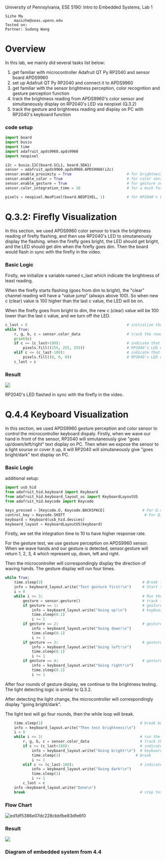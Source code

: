 University of Pennsylvania, ESE 5190: Intro to Embedded Systems, Lab 1

    Sizhe Ma
        masizhe@seas.upenn.edu
    Tested on:  
    Partner: Sudong Wang
    
# Overview
In this lab, we mainly did several tasks list below:
1) get familiar with microcontroller Adafruit QT Py RP2040 and sensor board APDS9960
2) set up Adafruit QT Py RP2040 and connect it to APDS9960
3) get familiar with the sensor brightness perception, color recognition and gesture perception function 
4) track the brightness reading from APDS9960's color sensor and simultaneously display on RP2040's LED via neopixel (Q.3.2)
5) track the gesture and brightness reading and display on PC with RP2040's keyboard function

### code setup
```python
import board
import busio
import time
import adafruit_apds9960.apds9960
import neopixel

i2c = busio.I2C(board.SCL1, board.SDA1)
sensor = adafruit_apds9960.apds9960.APDS9960(i2c)
sensor.enable_proximity = True                         # for brightness sensor
sensor.enable_color = True                             # for color sensor
sensor.enable_gesture = True                           # for gesture sensor
sensor.color_integration_time = 10                     # for a much faster source of data

pixels = neopixel.NeoPixel(board.NEOPIXEL, 1)          # for RP2040's LED display
```

# Q.3.2: Firefly Visualization
In this section, we used APDS9960 color sensor to track the brightness reading of firefly flashing, and then use RP2040's LED to simutaneously display the flashing. when the firefly goes bright, the LED should get bright, and the LED should get dim when the firefly goes dim. Then the board would flash in sync with the firefly in the video.

### Basic Logic
Firstly, we initialize a variable named c_last which indicate the brightness of least reading.

When the firefly starts flashing (goes from dim to bright), the "clear" channel reading will have a “value jump” (always above 100). So when new c (clear) value is 100 higher than the last c value, the LED will be on.

When the firefly goes from bright to dim, the new c (clear) value will be 100 lower than the last c value, and we turn off the LED.

```python
c_last = 0                                             # initialize the parameter
while True:
    r, g, b, c = sensor.color_data                     # track the reading from color sensor
    print(c)
    if c >= (c_last+100):                              # indicate that it is going bright
        pixels.fill((255, 255, 255))                   # RP2040's LED display (on)
    elif c <= (c_last-100):                            # indicate that is going dim
        pixels.fill((0, 0, 0))                         # RP2040's LED display (off)
    c_last = c
```

### Result
![](https://github.com/MaxMa6150/ese5190-2022-lab1-firefly/blob/main/firefly_visualization.gif)

RP2040's LED flashed in sync with the firefly in the video.

# Q.4.4 Keyboard Visualization
In this section, we used APDS9960 gesture perception and color sensor to control the microcontroller keyboard dispaly. Firstly, when we wave our hand in front of the sensor, RP2040 will simutaneously give "goes up/down/left/right" text display on PC. Then when we expose the sensor to a light sourse or cover it up, it will RP2040 will simutaneously give "goes bright/dark" text display on PC.

### Basic Logic
additional setup:
```python
import usb_hid
from adafruit_hid.keyboard import Keyboard
from adafruit_hid.keyboard_layout_us import KeyboardLayoutUS
from adafruit_hid.keycode import Keycode

keys_pressed = [Keycode.O, Keycode.BACKSPACE]                 # For Q.4.3
control_key = Keycode.SHIFT                                    # For Q.4.3
keyboard = Keyboard(usb_hid.devices)
keyboard_layout = KeyboardLayoutUS(keyboard)
```

Firstly, we set the integration time to 10 to have higher response rate.

For the gesture test, we use gesture perception on APDS9960 sensor. When we wave hands and our gesture is detected, sensor.gesture will return 1, 2, 3, 4 which represent up, down, left and right. 

Then the microcontroller will correspondingly display the direction of waving hands. The gesture display will run four times.

```python
while True:
    time.sleep(2)                                             # Break for user to move the mouse to text file
    info = keyboard_layout.write("Test gesture first!\n")     # Start the gesture section
    i = 0
    while i <= 3:                                             # Run the gesture test 4 times
        gesture = sensor.gesture()                            # track the reading from gesture sensor
        if gesture == 1:                                      # gesture is "up"
            info = keyboard_layout.write("Going up!\n")       # keyboard display
            time.sleep(0.1)
            i += 1
        if gesture == 2:                                      # gesture is "down"
            info = keyboard_layout.write("Going down!\n")
            time.sleep(0.1)
            i += 1
        if gesture == 3:                                      # gesture is "left"
            info = keyboard_layout.write("Going left!\n")
            time.sleep(0.1)
            i += 1
        if gesture == 4:                                      # gesture is "right"
            info = keyboard_layout.write("Going right!\n")
            time.sleep(0.1)
            i += 1
```
After four rounds of gesture display, we continue to the brightness testing. The light detecting logic is similar to Q.3.2.

After detecting the light change, the microcontroller will correspondingly display "going bright/dark".

The light test will go four rounds, then the while loop will break.


```python
    time.sleep(1)                                            # break between two sections
    info = keyboard_layout.write("Then test brightness!\n")
    i = 0
    while i <= 3:                                            # run the gesture test 3 times
        r, g, b, c = sensor.color_data                       # track the reading from color sensor
        if c >= (c_last+100):                                # indicate that it is going bright
            info = keyboard_layout.write("Going bright!\n")  # keyboard display
            time.sleep(1)                                  # break
            i += 1
        elif c <= (c_last-100):                              # indicate that it is going dark
            info = keyboard_layout.write("Going dark!\n")    
            time.sleep(1)
            i += 1
        c_last = c
    info =keyboard_layout.write("Done\n")
    break                                                    # stop testing
```
### Flow Chart
![ed1df5386e07dc228cbbfbe83dfe6f0](https://user-images.githubusercontent.com/114200453/191912913-374ec68e-20b5-4762-9f6d-bdb805208591.png)


### Result
![](https://github.com/MaxMa6150/ese5190-2022-lab1-firefly/blob/main/keyboard_visualization.gif)

### Diagram of embedded system from 4.4
